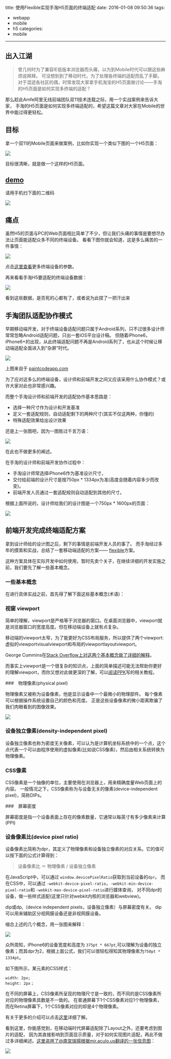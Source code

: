 title: 使用Flexible实现手淘H5页面的终端适配
date: 2016-01-08 09:50:36
tags:
 - webapp
 - mobile
 - h5
categories:
  - mobile
---

## 出入江湖

> 曾几何时为了兼容IE低版本浏览器而头痛，以为到Mobile时代可以跟这些麻烦说拜拜。
> 可没想到到了移动时代，为了处理各终端的适配而乱了手脚。
> 对于混迹各社区的偶，时常发现大家拿手机淘宝的H5页面做讨论——手淘的H5页面是如何实现多终端的适配？


那么趁此Amfe阿里无线前端团队双11技术连载之际，用一个实战案例来告诉大家，
手淘的H5页面是如何实现多终端适配的，希望这篇文章对大家在Mobile的世界中能过得更轻松。

## 目标


拿一个双11的Mobile页面来做案例，比如你实现一个类似下图的一个H5页面：

![](https://camo.githubusercontent.com/5ac077a46fc12456b71725f70cab904abcffb6e7/687474703a2f2f7777772e773363706c75732e636f6d2f73697465732f64656661756c742f66696c65732f626c6f67732f323031352f313531312f72656d2d312e6a7067)


目标很清晰，就是做一个这样的H5页面。

## [demo](http://huodong.m.taobao.com/act/yibo.html)

请用手机扫下面的二维码

![](https://camo.githubusercontent.com/ed811c9fc57a03fe46ef716921a221a678bb1160/687474703a2f2f7777772e773363706c75732e636f6d2f73697465732f64656661756c742f66696c65732f626c6f67732f323031352f313531312f7969626f71722e706e67)


## 痛点

虽然H5的页面与PC的Web页面相比简单了不少，但让我们头痛的事情是要想尽办法让页面能适配众多不同的终端设备。
看看下图你就会知道，这是多么痛苦的一件事情：


![](https://camo.githubusercontent.com/9598a107e7f7029717f52192c90dcaf7008e49c1/687474703a2f2f7777772e773363706c75732e636f6d2f73697465732f64656661756c742f66696c65732f626c6f67732f323031352f313531312f72656d2d342e706e67)


点击[这里查看](https://design.google.com/devices/)更多终端设备的参数。



再来看看手淘H5要适配的终端设备数据：

![](https://camo.githubusercontent.com/ab4450a21060ca291fc6b7ddc9592c94467d6bd6/687474703a2f2f7777772e773363706c75732e636f6d2f73697465732f64656661756c742f66696c65732f626c6f67732f323031352f313531312f72656d2d372e706e67)



看到这些数据，是否死的心都有了，或者说为此捏了一把汗出来


## 手淘团队适配协作模式


早期移动端开发，对于终端设备适配问题只属于Android系列，只不过很多设计师常常忽略Android适配问题，只出一套iOS平台设计稿。
但随着iPhone6，iPhone6+的出现，从此终端适配问题不再是Android系列了，也从这个时候让移动端适配全面进入到“杂屏”时代。


![](https://camo.githubusercontent.com/0a4ba5a67f639a004a85b371d51d33a737e0f5c8/687474703a2f2f7777772e773363706c75732e636f6d2f73697465732f64656661756c742f66696c65732f626c6f67732f323031352f313531312f72656d2d31312e706e67)

上图来自于 [paintcodeapp.com](http://www.paintcodeapp.com/news/ultimate-guide-to-iphone-resolutions)



为了应对这多么的终端设备，设计师和前端开发之间又应该采用什么协作模式？或许大家对此也非常感兴趣。


而整个手淘设计师和前端开发的适配协作基本思路是：

- 选择一种尺寸作为设计和开发基准
- 定义一套适配规则，自动适配剩下的两种尺寸(其实不仅这两种，你懂的)
- 特殊适配效果给出设计效果


还是上一张图吧，因为一图胜过千言万语：

![](https://camo.githubusercontent.com/8e69ed933a0eff873d4a2b3667461d1e3ec2d790/687474703a2f2f7777772e773363706c75732e636f6d2f73697465732f64656661756c742f66696c65732f626c6f67732f323031352f313531312f72656d2d362e6a7067)



在此也不做更多的阐述。

在手淘的设计师和前端开发协作过程中：

- 手淘设计师常选择iPhone6作为基准设计尺寸，
- 交付给前端的设计尺寸是按750px * 1334px为准(高度会随着内容多少而改变)。
- 前端开发人员通过一套适配规则自动适配到其他的尺寸。
   

根据上面所说的，设计师给我们的设计图是一个750px * 1600px的页面：


![](https://camo.githubusercontent.com/9285fef8a588c2b233f99edacef5c9b3652c2a6e/687474703a2f2f7777772e773363706c75732e636f6d2f73697465732f64656661756c742f66696c65732f626c6f67732f323031352f313531312f72656d2d332e6a7067)



## 前端开发完成终端适配方案

拿到设计师给的设计图之后，剩下的事情是前端开发人员的事了。
而手淘经过多年的摸索和实战，总结了一套移动端适配的方案—— [flexible](https://github.com/amfe/lib-flexible)方案。




这种方案具体在实际开发中如何使用，暂时先卖个关子，在继续详细的开发实施之前，我们要先了解一些基本概念。

### 一些基本概念


在进行具体实战之前，首先得了解下面这些基本概念(术语)：


### 视窗 viewport

简单的理解，viewport是严格等于浏览器的窗口。在桌面浏览器中，viewport就是浏览器窗口的宽度高度。但在移动端设备上就有点复杂。


移动端的viewport太窄，为了能更好为CSS布局服务，所以提供了两个viewport:虚拟的viewportvisualviewport和布局的viewportlayoutviewport。


George Cummins在[Stack Overflow上对这两个基本概念做了详细的解释](http://stackoverflow.com/questions/6333927/difference-between-visual-viewport-and-layout-viewport)。


而事实上viewport是一个很复杂的知识点，上面的简单描述可能无法帮助你更好的理解viewport，而你又想对此做更深的了解，可以[阅读PPK](http://www.w3cplus.com/css/viewports.html)写的相关教程。

###　物理像素(physical pixel)

物理像素又被称为设备像素，他是显示设备中一个最微小的物理部件。
每个像素可以根据操作系统设置自己的颜色和亮度。
正是这些设备像素的微小距离欺骗了我们肉眼看到的图像效果。

![](https://camo.githubusercontent.com/682edd5e2720ae474d4e55b5f329c1080f879a6b/687474703a2f2f7777772e773363706c75732e636f6d2f73697465732f64656661756c742f66696c65732f626c6f67732f3230313231322f726574696e612d7765622d312e6a7067)


### 设备独立像素(density-independent pixel)

设备独立像素也称为密度无关像素，可以认为是计算机坐标系统中的一个点，这个点代表一个可以由程序使用的虚拟像素(比如说CSS像素)，然后由相关系统转换为物理像素。


### CSS像素

CSS像素是一个抽像的单位，主要使用在浏览器上，用来精确度量Web页面上的内容。
一般情况之下，CSS像素称为与设备无关的像素(device-independent pixel)，简称DIPs。


###　屏幕密度


屏幕密度是指一个设备表面上存在的像素数量，它通常以每英寸有多少像素来计算(PPI)


### 设备像素比(device pixel ratio)


设备像素比简称为dpr，其定义了物理像素和设备独立像素的对应关系。它的值可以按下面的公式计算得到：

> 设备像素比 ＝ 物理像素 / 设备独立像素


在JavaScript中，可以通过 `window.devicePixelRatio`获取到当前设备的`dpr`。
而在CSS中，可以通过 `-webkit-device-pixel-ratio`，`-webkit-min-device-pixel-ratio`和 `-webkit-max-device-pixel-ratio`进行媒体查询，
对不同dpr的设备，做一些样式适配(这里只针对webkit内核的浏览器和webview)。


dip或dp,（device independent pixels，设备独立像素）与屏幕密度有关。
dip可以用来辅助区分视网膜设备还是非视网膜设备。

缩合上述的几个概念，用一张图来解释：

![](https://camo.githubusercontent.com/a407f9dc63ca26a60ade9ed8830713c14f6132d8/687474703a2f2f7777772e773363706c75732e636f6d2f73697465732f64656661756c742f66696c65732f626c6f67732f3230313231322f726574696e612d7765622d332e6a7067)


众所周知，iPhone6的设备宽度和高度为 `375pt * 667pt`,可以理解为设备的独立像素；而其dpr为2，根据上面公式，我们可以很轻松得知其物理像素为`750pt * 1334pt`。


如下图所示，某元素的CSS样式：

```
width: 2px;
height: 2px；
```

在不同的屏幕上，CSS像素所呈现的物理尺寸是一致的，而不同的是CSS像素所对应的物理像素具数是不一致的。
在普通屏幕下1个CSS像素对应1个物理像素，而在Retina屏幕下，1个CSS像素对应的却是4个物理像素。


有关于更多的介绍可以点击[这里](http://www.w3cplus.com/css/towards-retina-web.html)详细了解。


看到这里，你能感觉到，在移动端时代屏幕适配除了Layout之外，还要考虑到图片的适配，
因为其直接影响到页面显示质量，对于如何实现图片适配，再此不做过多详细阐述。这里盗用了@南宮瑞揚根据mir.aculo.us翻译的一张信息图：

![](https://camo.githubusercontent.com/55960bfa1419eabdee47efdd2f863a9ab50b3203/687474703a2f2f7777772e773363706c75732e636f6d2f73697465732f64656661756c742f66696c65732f626c6f67732f3230313231322f726574696e612d7765622d31302e6a7067)





